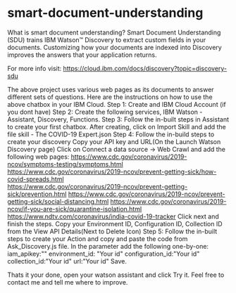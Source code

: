 # smart-document-understanding
What is smart document understanding?
Smart Document Understanding (SDU) trains IBM Watson™ Discovery to extract custom fields in your documents. Customizing how your documents are indexed into Discovery improves the answers that your application returns.

For more info visit: 
https://cloud.ibm.com/docs/discovery?topic=discovery-sdu

The above project uses various web pages as its documents to answer different sets of questions.
Here are the instructions on how to use the above chatbox in your IBM Cloud.
Step 1: Create and IBM Cloud Account (if you dont have)
Step 2: Create the following services, IBM Watson - Assistant, Discovery, Functions.
Step 3: Follow the in-built steps in Assistant to create your first chatbox. 
        After creating, click on Import Skill and add the file skill - The COVID-19 Expert.json
Step 4: Follow the in-build steps to create your discovery
        Copy your API key and URL(On the Launch Watson Discovery page)
        Click on Connect a data source -> Web Crawl and add the following web pages:
        https://www.cdc.gov/coronavirus/2019-ncov/symptoms-testing/symptoms.html
        https://www.cdc.gov/coronavirus/2019-ncov/prevent-getting-sick/how-covid-spreads.html   
        https://www.cdc.gov/coronavirus/2019-ncov/prevent-getting-sick/prevention.html
        https://www.cdc.gov/coronavirus/2019-ncov/prevent-getting-sick/social-distancing.html
        https://www.cdc.gov/coronavirus/2019-ncov/if-you-are-sick/quarantine-isolation.html
        https://www.ndtv.com/coronavirus/india-covid-19-tracker
        Click next and finish the steps.
        Copy your Environment ID, Configuration ID, Collection ID from the View API Details(Next to Delete Icon) 
Step 5: Follow the in-built steps to create your Action and copy and paste the code from Ask_Discovery.js file.
        In the parameter add the following one-by-one:
        iam_apikey:"<Your API KEY>"
        environment_id: "Your id"
        configuration_id:"Your id"
        collection_id:"Your id"
        url:"Your id"
        Save.

Thats it your done, open your watson assistant and click Try it.
Feel free to contact me and tell me where to improve.  
